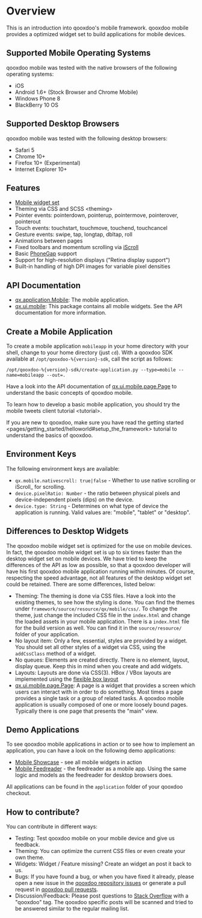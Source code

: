 Overview
========

This is an introduction into qooxdoo's mobile framework. qooxdoo mobile provides a optimized widget set to build applications for mobile devices.

Supported Mobile Operating Systems
----------------------------------

qooxdoo mobile was tested with the native browsers of the following operating systems:

-   iOS
-   Android 1.6+ (Stock Browser and Chrome Mobile)
-   Windows Phone 8
-   BlackBerry 10 OS

Supported Desktop Browsers
--------------------------

qooxdoo mobile was tested with the following desktop browsers:

-   Safari 5
-   Chrome 10+
-   Firefox 10+ (Experimental)
-   Internet Explorer 10+

Features
--------

-   [Mobile widget set](http://demo.qooxdoo.org/%{version}/apiviewer/#qx.ui.mobile)
-   Theming via CSS and SCSS \<theming\>
-   Pointer events: pointerdown, pointerup, pointermove, pointerover, pointerout
-   Touch events: touchstart, touchmove, touchend, touchcancel
-   Gesture events: swipe, tap, longtap, dbltap, roll
-   Animations between pages
-   Fixed toolbars and momentum scrolling via [iScroll](http://cubiq.org/iscroll-4)
-   Basic [PhoneGap](http://www.phonegap.com/) support
-   Support for high-resolution displays ("Retina display support")
-   Built-in handling of high DPI images for variable pixel densities

API Documentation
-----------------

-   [qx.application.Mobile](http://demo.qooxdoo.org/%{version}/apiviewer/#qx.application.Mobile): The mobile application.
-   [qx.ui.mobile](http://demo.qooxdoo.org/%{version}/apiviewer/#qx.ui.mobile): This package contains all mobile widgets. See the API documentation for more information.

Create a Mobile Application
---------------------------

To create a mobile application `mobileapp` in your home directory with your shell, change to your home directory (just `cd`). With a qooxdoo SDK available at `/opt/qooxdoo-%{version}-sdk`, call the script as follows:

    /opt/qooxdoo-%{version}-sdk/create-application.py --type=mobile --name=mobileapp --out=.

Have a look into the API documentation of [qx.ui.mobile.page.Page](http://demo.qooxdoo.org/%{version}/apiviewer/#qx.ui.mobile.page.Page) to understand the basic concepts of qooxdoo mobile.

To learn how to develop a basic mobile application, you should try the mobile tweets client tutorial \<tutorial\>.

If you are new to qooxdoo, make sure you have read the getting started \<pages/getting\_started/helloworld\#setup\_the\_framework\> tutorial to understand the basics of qooxdoo.

Environment Keys
----------------

The following environment keys are available:

-   `qx.mobile.nativescroll: true|false` - Whether to use native scrolling or iScroll\_ for scrolling.
-   `device.pixelRatio: Number` - the ratio between physical pixels and device-independent pixels (dips) on the device.
-   `device.type: String` - Determines on what type of device the application is running. Valid values are: "mobile", "tablet" or "desktop".

Differences to Desktop Widgets
------------------------------

The qooxdoo mobile widget set is optimized for the use on mobile devices. In fact, the qooxdoo mobile widget set is up to six times faster than the desktop widget set on mobile devices. We have tried to keep the differences of the API as low as possible, so that a qooxdoo developer will have his first qooxdoo mobile application running within minutes. Of course, respecting the speed advantage, not all features of the desktop widget set could be retained. There are some differences, listed below:

-   Theming: The theming is done via CSS files. Have a look into the existing themes, to see how the styling is done. You can find the themes under `framework/source/resource/qx/mobile/css/`. To change the theme, just change the included CSS file in the `index.html` and change the loaded assets in your mobile application. There is a `index.html` file for the build version as well. You can find it in the `source/resource/` folder of your application.
-   No layout item: Only a few, essential, styles are provided by a widget. You should set all other styles of a widget via CSS, using the `addCssClass` method of a widget.
-   No queues: Elements are created directly. There is no element, layout, display queue. Keep this in mind when you create and add widgets.
-   Layouts: Layouts are done via CSS(3). HBox / VBox layouts are implemented using the [flexible box layout](http://www.w3.org/TR/css3-flexbox/)
-   [qx.ui.mobile.page.Page](http://demo.qooxdoo.org/%{version}/apiviewer/#qx.ui.mobile.page.Page): A page is a widget that provides a screen which users can interact with in order to do something. Most times a page provides a single task or a group of related tasks. A qooxdoo mobile application is usually composed of one or more loosely bound pages. Typically there is one page that presents the "main" view.

Demo Applications
-----------------

To see qooxdoo mobile applications in action or to see how to implement an application, you can have a look on the following demo applications:

-   [Mobile Showcase](http://demo.qooxdoo.org/%{version}/mobileshowcase) - see all mobile widgets in action
-   [Mobile Feedreader](http://demo.qooxdoo.org/%{version}/feedreader-mobile) - the feedreader as a mobile app. Using the same logic and models as the feedreader for desktop browsers does.

All applications can be found in the `application` folder of your qooxdoo checkout.

How to contribute?
------------------

You can contribute in different ways:

-   Testing: Test qooxdoo mobile on your mobile device and give us feedback.
-   Theming: You can optimize the current CSS files or even create your own theme.
-   Widgets: Widget / Feature missing? Create an widget an post it back to us.
-   Bugs: If you have found a bug, or when you have fixed it already, please open a new issue in the [qooxdoo repository issues](https://github.com/qooxdoo/qooxdoo/issues) or generate a pull request in [qooxdoo pull requests](https://github.com/qooxdoo/qooxdoo/pulls).
-   Discussion/Feedback: Please post questions to [Stack Overflow](https://stackoverflow.com) with a "qooxdoo" tag. The qooxdoo specific posts will be scanned and tried to be answered similar to the regular mailing list.

